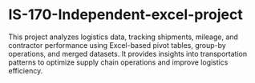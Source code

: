 # IS-170-Independent-excel-project
This project analyzes logistics data, tracking shipments, mileage, and contractor performance using Excel-based pivot tables, group-by operations, and merged datasets. It provides insights into transportation patterns to optimize supply chain operations and improve logistics efficiency.
